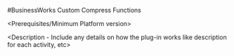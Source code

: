 #BusinessWorks Custom Compress Functions

<Overview>

<Prerequisites/Minimum Platform version>

<Installation Steps>

<Description - Include any details on how the plug-in works like description for each activity, etc>
